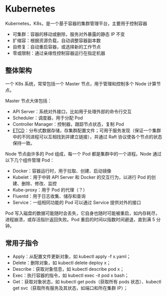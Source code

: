 # Kubernetes

Kubernetes，K8s，是一个基于容器的集群管理平台，主要用于控制容器

* 可集群：容器的移动或删除，服务对外暴露的静态 IP 不变
* 扩缩容：根据资源负载，自动调整容器副本数
* 自修复：自动重启容器，或选择新的工作节点
* 零或限制：通过亲缘性控制容器运行在指定机器

## 整体架构

一个 K8s 系统，常常包括一个 Master 节点，用于管理和控制多个 Node 计算节点。

Master 节点大体包括：

- API Server：系统对外接口，比如用于处理外部的命令行交互
- Scheduler：调度器，用于分配 Pod
- Controller Manager：控制器，跟踪节点状态，复制 Pod
- [ETCD](https://zhuanlan.zhihu.com/p/96428375)：分布式数据存储，存集群配置文件；可用于服务发现（保证一个集群中的不同进程可以互相找到并建立链接），并通过 Raft 协议使各个节点的状态保持一致。

Node 节点由许多的 Pod 组成，每一个 Pod 都是集群中的一个进程。Node 通过以下几个组件管理 Pod：

- Docker：容器运行时，用于拉取、创建、启动镜像
- Kubelet：用于中转 API Server 和 Docker 的交互行为，以进行 Pod 的创建、删除、修改、监控
- Kube-proxy：用于 Pod 的代理（？）
- Fluentd：用于日志收集、储存和查询
- Service：一组相同功能的 Pod 可以通过 Service 提供对外的接口

Pod 写入磁盘的数据可能随时会丢失，它自身也随时可能被重启，如内存耗尽，进程崩溃，或存活指针返回失败。Pod 重启的时间以指数时间避退，直到满 5 分钟。

## 常用子指令

- Apply：从配置文件更新对象，如 kubectl apply -f x.yaml；
- Delete：删除对象，如 kubectl delete deploy x；
- Describe：获取对象信息，如 kubectl describe pod x；
- Exec：执行容器的指令，如 kubectl exec -it pod x bash；
- Get：获取对象状态，如 kubectl get pods（获取所有 pods 状态）、kubectl get svc（获取所有服务及其状态，如端口和所在集群 IP）；
